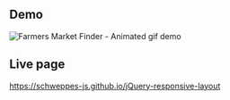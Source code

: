 ## Demo

![Farmers Market Finder - Animated gif demo](demo/demo.gif)

## Live page

https://schweppes-js.github.io/jQuery-responsive-layout
